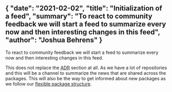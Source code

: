 {
    "date": "2021-02-02",
    "title": "Initialization of a feed",
    "summary": "To react to community feedback we will start a feed to summarize every now and then interesting changes in this feed",
    "author": "Joshua Behrens"
}
---
To react to community feedback we will start a feed to summarize every now and then interesting changes in this feed.

This does not replace the [ADR](https://heptaconnect.io/reference/adr/2020-08-10-architecture-decision-records/) section at all.
As we have a lot of repositories and this will be a channel to summarize the news that are shared across the packages.
This will also be the way to get informed about new packages as we follow our [flexible package structure](https://heptaconnect.io/reference/general-resources/package-structure/). 
